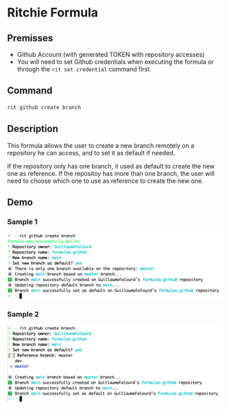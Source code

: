 # Ritchie Formula

## Premisses

- Github Account (with generated TOKEN with repository accesses)
- You will need to set Github credentials when executing the formula or through the `rit set credential` command first.

## Command

```bash
rit github create branch
```

## Description

This formula allows the user to create a new branch remotely on a repository he can access, and to set it as default if needed.

If the repository only has one branch, it used as default to create the new one as reference.
If the repositoy has more than one branch, the user will need to choose which one to use as reference to create the new one.

## Demo

### Sample 1

<img class="special-img-class" src="/docs/img/rit-github-create-branch-1.png"/>

### Sample 2

<img class="special-img-class" src="/docs/img/rit-github-create-branch-2.png"/>
